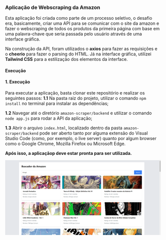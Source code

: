 ### Aplicação de Webscraping da Amazon

Esta aplicação foi criada como parte de um processo seletivo, o desafio era, basicamente, criar uma API para se comunicar com o site da amazon e fazer o webscraping de todos os produtos da primeira página com base em uma palavra-chave que seria passada pelo usuário através de uma interface gráfica.

Na construção da API, foram utilizados o **axios** para fazer as requisições e o **cheerio** para fazer o parsing do HTML. Já na interface gráfica, utilizei **Tailwind CSS** para a estilização dos elementos da interface.

#### Execução

#### 1. Execução

Para executar a aplicação, basta clonar este repositório e realizar os seguintes passos:
**1.1** Na pasta raiz do projeto, utilizar o comando ``npm install`` no terminal para instalar as dependências;

**1.2** Navegar até o diretório ``amazon-scraper/backend`` e utilizar o comando `node app.js` para rodar a API da aplicação;

**1.3** Abrir o arquivo ``index.html``, localizado dentro da pasta ``amazon-scraper/backend`` pode ser aberto tanto por alguma extensão do Visual Studio Code (como, por exemplo, o live server) quanto por algum browser como o Google Chrome, Mozilla Firefox ou Microsoft Edge.

**Após isso, a aplicaçãop deve estar pronta para ser utilizada.**

![alt text](image.png)
